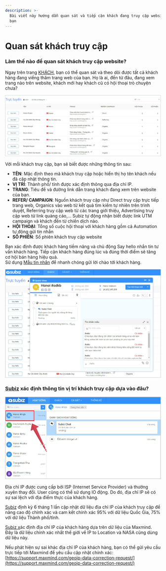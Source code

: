 ```yaml
---
description: >-
  Bài viết này hướng dẫn quan sát và tiếp cận khách đang truy cập website của
  bạn
---
```


# Quan sát khách truy cập

### Làm thế nào để quan sát khách truy cập website?

Ngay trên trang [KHÁCH](https://app.subiz.com/visitors), bạn có thể quan sát và theo dõi được tất cả khách hàng đang viếng thăm trang web của bạn. Họ là ai, đến từ đâu, đang xem trang nào trên website, khách mới hay khách cũ có hội thoại trò chuyện chưa?

![Quan s&#xE1;ch kh&#xE1;ch truy c&#x1EAD;p website](../../.gitbook/assets/live-1-copy.jpg)

Với mỗi khách truy cập, bạn sẽ biết được những thông tin sau:

* **TÊN**: Mặc định theo mã khách truy cập hoặc hiển thị họ tên khách nếu đã cập nhật thông tin.
* **VỊ TRÍ**:  Thành phố/ tỉnh được xác định thông qua địa chỉ IP.
* **TRANG**: Tiêu đề và đường link dẫn trang khách đang xem trên website của bạn.
* **REFER/ CAMPAIGN**: Nguồn khách truy cập như Direct truy cập trực tiếp trang web, Organics vào web từ kết quả tìm kiếm tự nhiên trên trình duyệt, Referring truy cập web từ các trang giới thiệu, Advertising truy cập web từ link quảng cáo,... Subiz tự động nhận biết được link UTM campaign và khách đến từ chiến dịch nào.
* **HỘI THOẠI**: Tổng số cuộc hội thoại với khách hàng gồm cả Automation tự động gửi tin nhắn 
* **SỐ PHIÊN**: Số phiên khách truy cập website

Bạn xác định được khách hàng tiềm năng và chủ động Say hello nhắn tin tư vấn khách hàng. Tiếp cận khách hàng đúng lúc và đúng thời điểm sẽ tăng cơ hội bán hàng hiệu quả.   
Sử dụng [Mẫu tin nhắn](https://help.subiz.com/bat-dau-voi-subiz/lam-viec-tren-subiz/mau-tin-nhan) để nhanh chóng gửi lời chào tới khách hàng.

![Say hello kh&#xE1;ch h&#xE0;ng ti&#x1EC1;m n&#x103;ng](../../.gitbook/assets/hello-1-copy.jpg)

### [Subiz](https://subiz.com/vi/) xác định thông tin vị trí khách truy cập dựa vào đâu?

![Hi&#x1EC3;n th&#x1ECB; v&#x1ECB; tr&#xED; &#x111;&#x1ECB;a l&#xFD; c&#x1EE7;a kh&#xE1;ch h&#xE0;ng ](../../.gitbook/assets/ip-khach.jpg)

Địa chỉ IP được cung cấp bởi ISP \(Internet Service Provider\) và thường xuyên thay đổi. User cũng có thể sử dụng  IO động. Do đó, địa chỉ IP sẽ có sự sai lệch với địa điểm thực của khách hàng.

[Subiz](https://subiz.com/vi/) định kỳ 6 tháng 1 lần cập nhật dữ liệu địa chỉ IP của khách truy cập để nâng cao độ chính xác và cam kết chính xác 95% với dữ liệu Quốc Gia, 75% với dữ liệu Thành phố/tỉnh.

[Subiz x](https://subiz.com/vi/)ác định địa chỉ IP của khách hàng dựa trên dữ liệu của Maxmind. Đây là dữ liệu chính xác nhất thế giới về IP to Location và NASA cũng dùng dữ liệu này.

Nếu phát hiện sự sai khác địa chỉ IP của khách hàng, bạn có thể gửi yêu cầu trực tiếp tới Maxmind để yêu cầu cập nhật chính xác: [https://support.maxmind.com/geoip-data-correction-request/](https://support.maxmind.com/geoip-data-correction-request/)

